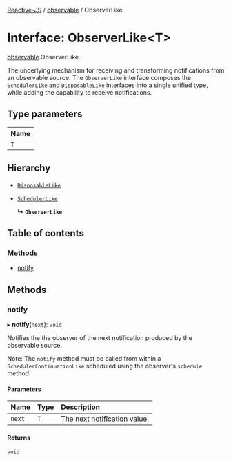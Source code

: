 [Reactive-JS](../README.md) / [observable](../modules/observable.md) / ObserverLike

# Interface: ObserverLike<T\>

[observable](../modules/observable.md).ObserverLike

The underlying mechanism for receiving and transforming notifications from an
observable source. The `ObserverLike` interface composes the `SchedulerLike` and
`DisposableLike` interfaces into a single unified type, while adding the capability
to receive notifications.

## Type parameters

| Name |
| :------ |
| `T` |

## Hierarchy

- [`DisposableLike`](disposable.DisposableLike.md)

- [`SchedulerLike`](scheduler.SchedulerLike.md)

  ↳ **`ObserverLike`**

## Table of contents

### Methods

- [notify](observable.ObserverLike.md#notify)

## Methods

### notify

▸ **notify**(`next`): `void`

Notifies the the observer of the next notification produced by the observable source.

Note: The `notify` method must be called from within a `SchedulerContinuationLike`
scheduled using the observer's `schedule` method.

#### Parameters

| Name | Type | Description |
| :------ | :------ | :------ |
| `next` | `T` | The next notification value. |

#### Returns

`void`
